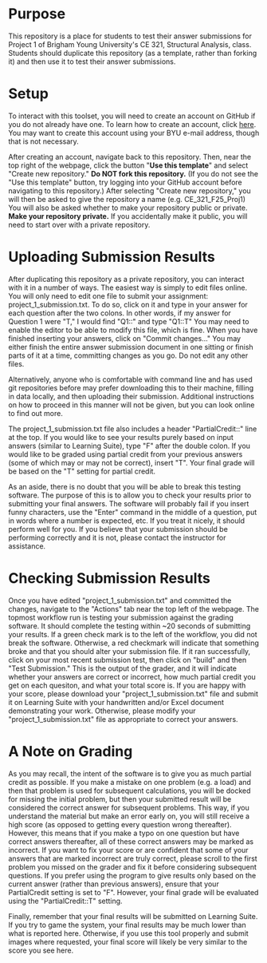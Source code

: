 # Purpose
This repository is a place for students to test their answer submissions for Project 1 of Brigham Young University's CE 321, Structural Analysis, class.
Students should duplicate this repository (as a template, rather than forking it) and then use it to test their answer submissions.

# Setup
To interact with this toolset, you will need to create an account on GitHub if you do not already have one. To learn how to create an account, click [here](https://docs.github.com/en/get-started/start-your-journey/creating-an-account-on-github).
You may want to create this account using your BYU e-mail address, though that is not necessary.

After creating an account, navigate back to this repository. Then, near the top right of the webpage, click the button "**Use this template**" and select "Create new repository."
**Do NOT fork this repository.**
(If you do not see the "Use this template" button, try logging into your GitHub account before navigating to this repository.)
After selecting "Create new repository," you will then be asked to give the repository a name (e.g. CE_321_F25_Proj1)
You will also be asked whether to make your repository public or private. **Make your repository private.** If you accidentally make it public, you will need to start over with a private repository.

# Uploading Submission Results
After duplicating this repository as a private repository, you can interact with it in a number of ways.
The easiest way is simply to edit files online.
You will only need to edit one file to submit your assignment: project_1_submission.txt.
To do so, click on it and type in your answer for each question after the two colons.
In other words, if my answer for Question 1 were "T," I would find "Q1::" and type "Q1::T"
You may need to enable the editor to be able to modify this file, which is fine.
When you have finished inserting your answers, click on "Commit changes..."
You may either finish the entire answer submission document in one sitting or finish parts of it at a time, committing changes as you go.
Do not edit any other files.

Alternatively, anyone who is comfortable with command line and has used git repositories before may prefer downloading this to their machine, filling in data locally, and then uploading their submission.
Additional instructions on how to proceed in this manner will not be given, but you can look online to find out more.

The project_1_submission.txt file also includes a header "PartialCredit::" line at the top.
If you would like to see your results purely based on input answers (similar to Learning Suite), type "F" after the double colon.
If you would like to be graded using partial credit from your previous answers (some of which may or may not be correct), insert "T".
Your final grade will be based on the "T" setting for partial credit.

As an aside, there is no doubt that you will be able to break this testing software.
The purpose of this is to allow you to check your results prior to submitting your final answers.
The software will probably fail if you insert funny characters, use the "Enter" command in the middle of a question, put in words where a number is expected, etc.
If you treat it nicely, it should perform well for you.
If you believe that your submission should be performing correctly and it is not, please contact the instructor for assistance.

# Checking Submission Results
Once you have edited "project_1_submission.txt" and committed the changes, navigate to the "Actions" tab near the top left of the webpage.
The topmost workflow run is testing your submission against the grading software.
It should complete the testing within ~20 seconds of submitting your results.
If a green check mark is to the left of the workflow, you did not break the software. 
Otherwise, a red checkmark will indicate that something broke and that you should alter your submission file.
If it ran successfully, click on your most recent submission test, then click on "build" and then "Test Submission."
This is the output of the grader, and it will indicate whether your answers are correct or incorrect, how much partial credit you get on each quesiton, and what your total score is.
If you are happy with your score, please download your "project_1_submission.txt" file and submit it on Learning Suite with your handwritten and/or Excel document demonstrating your work.
Otherwise, please modify your "project_1_submission.txt" file as appropriate to correct your answers.

# A Note on Grading
As you may recall, the intent of the software is to give you as much partial credit as possible.
If you make a mistake on one problem (e.g. a load) and then that problem is used for subsequent calculations, you will be docked for missing the initial problem, but then your submitted result will be considered the correct
answer for subsequent problems.
This way, if you understand the material but make an error early on, you will still receive a high score (as opposed to getting every question wrong thereafter).
However, this means that if you make a typo on one question but have correct answers thereafter, all of these correct answers may be marked as incorrect.
If you want to fix your score or are confident that some of your answers that are marked incorrect are truly correct, please scroll to the first problem you missed on the grader and fix it before considering subsequent questions.
If you prefer using the program to give results only based on the current answer (rather than previous answers), ensure that your PartialCredit setting is set to "F".
However, your final grade will be evaluated using the "PartialCredit::T" setting.

Finally, remember that your final results will be submitted on Learning Suite.
If you try to game the system, your final results may be much lower than what is reported here.
Otherwise, if you use this tool properly and submit images where requested, your final score will likely be very similar to the score you see here.

